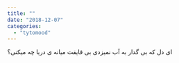 ```yaml
---
title: ""
date: "2018-12-07"
categories: 
  - "tytomood"
---
```


ای دل که بی گدار به آب نمیزدی بی قایقت میانه ی دریا چه میکنی؟
